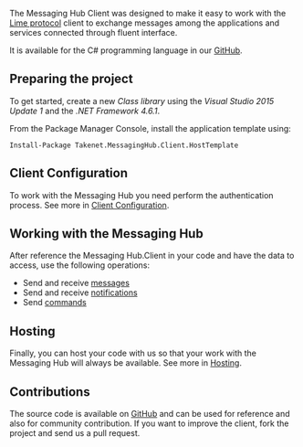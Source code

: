 The Messaging Hub Client was designed to make it easy to work with the [Lime protocol](http://limeprotocol.org) client to exchange messages among the applications and services connected through fluent interface.

It is available for the C# programming language in our [GitHub](https://github.com/takenet/messaginghub-client-csharp).

## Preparing the project

To get started, create a new *Class library* using the *Visual Studio 2015 Update 1* and the *.NET Framework 4.6.1*.

From the Package Manager Console, install the application template using:

    Install-Package Takenet.MessagingHub.Client.HostTemplate

## Client Configuration

To work with the Messaging Hub you need perform the authentication process.
See more in [Client Configuration](http://messaginghub.io/docs/sdks/clientconfiguration).

## Working with the Messaging Hub

After reference the Messaging Hub.Client in your code and have the data to access, use the following operations:
- Send and receive [messages](http://messaginghub.io/docs/sdks/messages)
- Send and receive [notifications](http://messaginghub.io/docs/sdks/notifications)
- Send [commands](http://messaginghub.io/docs/sdks/commands)

## Hosting

Finally, you can host your code with us so that your work with the Messaging Hub will always be available.
See more in [Hosting](http://messaginghub.io/docs/sdks/hosting).

## Contributions

The source code is available on [GitHub](https://github.com/takenet) and can be used for reference and also for community contribution. If you want to improve the client, fork the project and send us a pull request.
